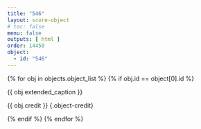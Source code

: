 ```yaml
---
title: "546"
layout: score-object
# toc: false
menu: false
outputs: [ html ]
order: 14450
object:
  - id: "546"
---
```


{% for obj in objects.object_list %}
{% if obj.id == object[0].id %}

{{ obj.extended_caption }}

{{ obj.credit }} {.object-credit}

{% endif %}
{% endfor %}
